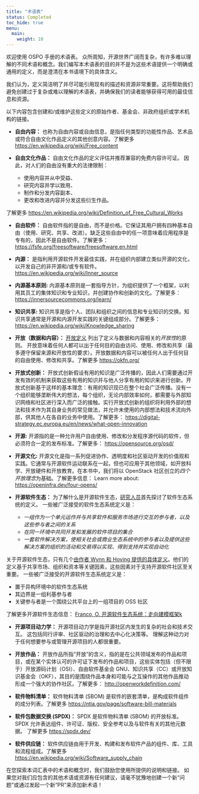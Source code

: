 ```yaml
---
title: "术语表"
status: Completed
toc_hide: true
menu:
  main:
    weight: 10
---
```


欢迎使用 OSPO 手册的术语表。 众所周知，开源世界广阔而复杂，有许多难以理解的不同术语和概念。我们编写本术语表的目的并不是为这些术语提供一个明确或通用的定义，而是澄清在本书语境下的具体含义。

我们认为，定义简洁明了并尽可能引用现有的描述和资源非常重要。这将帮助我们避免创建过于复杂或难以理解的术语表，并确保我们的读者能够获得可用的最佳信息和资源。

以下内容包含创建和/或维护这些定义的原始作者、基金会、非政府组织或学术机构的链接。

* **自由内容：** 也称为自由内容或自由信息，是指任何类型的功能性作品、艺术品或符合自由文化作品定义的其他创意内容。了解更多 <https://en.wikipedia.org/wiki/Free_content>

* **自由文化作品：** 自由文化作品的定义评估并推荐兼容的免费内容许可证。 因此，对人们的自由没有重大的法律限制：
  * 使用内容并从中受益、
  * 研究内容并学以致用、
  * 制作和分发内容副本、
  * 更改和改进内容并分发这些衍生作品。

 了解更多 <https://en.wikipedia.org/wiki/Definition_of_Free_Cultural_Works>

* **自由软件：** 自由软件指的是自由，而不是价格。它保证其用户拥有四种基本自由（使用、研究、共享、改进）。缺乏这些自由中的任一项意味着应用程序是专有的，因此不是自由软件。了解更多：<https://fsfe.org/freesoftware/freesoftware.en.html>
* **内源：** 是指利用开源软件开发最佳实践，并在组织内部建立类似开源的文化，以开发自己的非开源和/或专有软件。 <https://en.wikipedia.org/wiki/Inner_source>

* **内源基本原则:** 内源基本原则是一套指导方针，为组织提供了一个框架，以利用其员工的集体知识和专业知识，并创建协作和创新的文化。了解更多：  <https://innersourcecommons.org/learn/>

* **知识共享:** 知识共享是指个人、团队和组织之间的信息和专业知识的交换。知识共享通常是开源和内源开发实践的关键组成部分。了解更多： <https://en.wikipedia.org/wiki/Knowledge_sharing>
* **开放（数据和内容）：** [开放定义](http://opendefinition.org/od/2.1/en/) 列出了定义与数据和内容相关的*开放性*的原则。 开放意味着任何人都可以出于任何目的自由访问、使用、修改和共享（最多遵守保留来源和开放性的要求）。开放数据和内容可以被任何人出于任何目的自由使用、修改和共享。了解更多 <https://okfn.org/>

* **开放式创新：** 开放式创新假设有用的知识是广泛传播的，因此人们需要通过开发有效的机制来获取这些有用的知识并与他人分享有用的知识来进行创新。开放式创新基于这样的基本理念：有用的知识现已在整个社会广泛传播。没有一个组织能够垄断伟大的想法，每个组织，无论内部效率如何，都需要与外部知识网络和社区进行深入而广泛的接触。实行开放式创新的组织将利用外部的想法和技术作为其自身业务的常见做法，并允许未使用的内部想法和技术流向外部，供其他人在各自的业务中使用。了解更多： <https://digital-strategy.ec.europa.eu/en/news/what-open-innovation>

* **开源:** 开源指的是一种允许用户自由使用、修改和分发程序源代码的软件，但必须符合一定的发布标准。了解更多： <https://opensource.org/osd/>

* **开源文化:** 开源文化是指一系列促进协作、透明度和社区驱动开发的价值观和实践。它通常与开源软件运动联系在一起，但也可应用于其他领域，如开放科学、开放硬件和开放教育。在本书中，我们将以 OpenStack 社区创立的*四个开放理念*为基础。了解更多信息： Learn more about: <https://openinfra.dev/four-opens/>

* **开源软件生态：** 为了解什么是开源软件生态，[研究人员](https://upcommons.upc.edu/handle/2117/87103)首先探讨了软件生态系统的定义。 一些被广泛接受的软件生态系统定义是：
  * *一组作为一个单元运作并与共享软件和服务市场进行交互的参与者，以及这些参与者之间的关系*
  * *在同一环境中共同开发和发展的软件项目的集合*
  * *一套软件解决方案，使相关社会或商业生态系统中的参与者以及提供这些解决方案的组织的活动和交易得以实现、得到支持并实现自动化*

 关于开源软件生态，只有几个[由作者 Wynn 和 Hoving 提供的具体定义](https://upcommons.upc.edu/handle/2117/87103)。他们的定义基于共享市场、组织和资本等关键因素，这些因素对于支持开源软件社区至关重要。 一些被广泛接受的开源软件生态系统定义是：

  * 置于异构环境中的软件生态系统
  * 其边界是一组利基参与者
  * 关键参与者是一个围绕公共平台上的一组项目的 OSS 社区

 了解更多开源软件生态信息： [Franco, O. 开源软件生态系统：走向建模框架k](https://upcommons.upc.edu/handle/2117/87103)

* **开源项目动力学：** 开源项目动力学是指开源社区内发生的复杂的社会和技术交互。 这包括同行评审、社区驱动的治理和去中心化决策等。 理解这种动力对于任何想要参与或管理开源项目的人都很重要。

* **开放作品：** 开放作品所指“开放”的含义，指的是在公共领域发布的作品和项目，或在某个实体认可的许可证下发布的作品和项目，这些实体包括（但不限于）开放源码计划（OSI）、自由软件基金会 GNU、知识共享（CC）或开放知识基金会（OKF），其目的是围绕作品本身和可能与之互操作的其他作品推动形成一个强大的协作社区。了解更多： <http://openworkdefinition.com/>

* **软件物料清单：** 软件物料清单 (SBOM) 是软件的嵌套清单，是构成软件组件的成分列表。了解更多 <https://ntia.gov/page/software-bill-materials>

* **软件包数据交换 (SPDX)：** SPDX 是软件物料清单 (SBOM) 的开放标准。SPDX 允许表达组件、许可证、版权、安全参考以及与软件有关的其他元数据。 了解更多 <https://spdx.dev/>

* **软件供应链：** 软件供应链由用于开发、构建和发布软件产品的组件、库、工具和流程组成。了解更多 <https://en.wikipedia.org/wiki/Software_supply_chain>

在您探索本词汇表中的术语和概念时，我们鼓励您使用所提供的说明和链接。
如果您对我们应包含的其他术语或资源有任何建议，请毫不犹豫地创建一个新“问题”或通过发起一个新“PR”来添加新术语！
